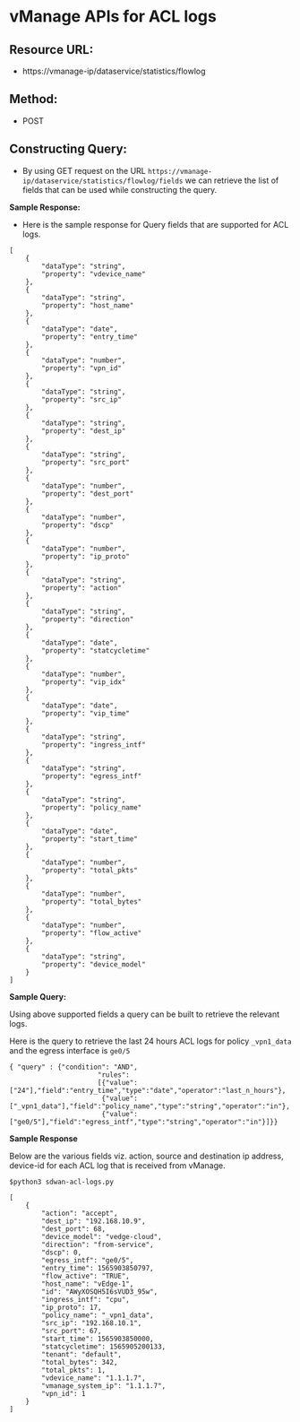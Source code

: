 # vManage APIs for ACL logs

## Resource URL:

-	https://vmanage-ip/dataservice/statistics/flowlog

## Method: 

-	POST

## Constructing Query: 

-	By using GET request on the URL `https://vmanage-ip/dataservice/statistics/flowlog/fields` we can retrieve the list of fields that can be
    used while constructing the query. 

**Sample Response:**

-	Here is the sample response for Query fields that are supported for ACL logs. 

```
[
    {
        "dataType": "string",
        "property": "vdevice_name"
    },
    {
        "dataType": "string",
        "property": "host_name"
    },
    {
        "dataType": "date",
        "property": "entry_time"
    },
    {
        "dataType": "number",
        "property": "vpn_id"
    },
    {
        "dataType": "string",
        "property": "src_ip"
    },
    {
        "dataType": "string",
        "property": "dest_ip"
    },
    {
        "dataType": "string",
        "property": "src_port"
    },
    {
        "dataType": "number",
        "property": "dest_port"
    },
    {
        "dataType": "number",
        "property": "dscp"
    },
    {
        "dataType": "number",
        "property": "ip_proto"
    },
    {
        "dataType": "string",
        "property": "action"
    },
    {
        "dataType": "string",
        "property": "direction"
    },
    {
        "dataType": "date",
        "property": "statcycletime"
    },
    {
        "dataType": "number",
        "property": "vip_idx"
    },
    {
        "dataType": "date",
        "property": "vip_time"
    },
    {
        "dataType": "string",
        "property": "ingress_intf"
    },
    {
        "dataType": "string",
        "property": "egress_intf"
    },
    {
        "dataType": "string",
        "property": "policy_name"
    },
    {
        "dataType": "date",
        "property": "start_time"
    },
    {
        "dataType": "number",
        "property": "total_pkts"
    },
    {
        "dataType": "number",
        "property": "total_bytes"
    },
    {
        "dataType": "number",
        "property": "flow_active"
    },
    {
        "dataType": "string",
        "property": "device_model"
    }
]
```

**Sample Query:**

Using above supported fields a query can be built to retrieve the relevant logs. 

Here is the query to retrieve the last 24 hours ACL logs for policy `_vpn1_data` and the egress interface is `ge0/5`

```
{ "query" : {"condition": "AND", 
                      "rules":
                      [{"value":["24"],"field":"entry_time","type":"date","operator":"last_n_hours"},
                       {"value":["_vpn1_data"],"field":"policy_name","type":"string","operator":"in"},
                       {"value":["ge0/5"],"field":"egress_intf","type":"string","operator":"in"}]}}
```

**Sample Response** 

Below are the various fields viz. action, source and destination ip address, device-id for each ACL log that is received from vManage. 

```
$python3 sdwan-acl-logs.py

[
    {
        "action": "accept",
        "dest_ip": "192.168.10.9",
        "dest_port": 68,
        "device_model": "vedge-cloud",
        "direction": "from-service",
        "dscp": 0,
        "egress_intf": "ge0/5",
        "entry_time": 1565903850797,
        "flow_active": "TRUE",
        "host_name": "vEdge-1",
        "id": "AWyXOSQH5I6sVUD3_95w",
        "ingress_intf": "cpu",
        "ip_proto": 17,
        "policy_name": "_vpn1_data",
        "src_ip": "192.168.10.1",
        "src_port": 67,
        "start_time": 1565903850000,
        "statcycletime": 1565905200133,
        "tenant": "default",
        "total_bytes": 342,
        "total_pkts": 1,
        "vdevice_name": "1.1.1.7",
        "vmanage_system_ip": "1.1.1.7",
        "vpn_id": 1
    }
]
```